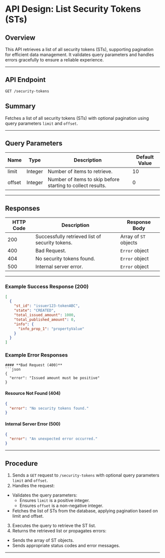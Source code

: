 


# API Design: List Security Tokens (STs)

## Overview
This API retrieves a list of all security tokens (STs), supporting pagination for efficient data management. It validates query parameters and handles errors gracefully to ensure a reliable experience.

---

## **API Endpoint**
`GET /security-tokens`

## **Summary**
Fetches a list of all security tokens (STs) with optional pagination using query parameters `limit` and `offset`.

---

## **Query Parameters**

| Name    | Type     | Description                                                | Default Value |
|---------|----------|------------------------------------------------------------|---------------|
| limit   | Integer  | Number of items to retrieve.                               | 10            |
| offset  | Integer  | Number of items to skip before starting to collect results.| 0             |

---

## **Responses**

| HTTP Code | Description                                    | Response Body       |
|-----------|------------------------------------------------|---------------------|
| 200       | Successfully retrieved list of security tokens.| Array of `ST` objects|
| 400       | Bad Request.                                   | `Error` object      |
| 404       | No security tokens found.                      | `Error` object      |
| 500       | Internal server error.                         | `Error` object      |


---

### **Example Success Response (200)**

```json
[
  {
    "st_id": "issuer123-tokenABC",
    "state": "CREATED",
    "total_issued_amount": 1000,
    "total_published_amount": 0,
    "info": {
      "info_prop_1": "propertyValue"
    }
  }
]
```

### **Example Error Responses**

```
#### **Bad Request (400)**
```json
{
  "error": "Issued amount must be positive"
}
```
#### **Resource Not Found (404)**
```json
{
  "error": "No security tokens found."
}
```

#### **Internal Server Error (500)**
```json
{
  "error": "An unexpected error occurred."
}
```

---

## **Procedure**

1.  Sends a `GET` request to `/security-tokens` with optional query parameters `limit` and `offset`.
2.  Handles the request:
   - Validates the query parameters:
     - Ensures `limit` is a positive integer.
     - Ensures `offset` is a non-negative integer.
   - Fetches the list of STs from the database, applying pagination based on limit and offset.
3.  Executes the query to retrieve the ST list. 
4.  Returns the retrieved list or propagates errors:
   - Sends the array of ST objects.
   - Sends appropriate status codes and error messages.

---

